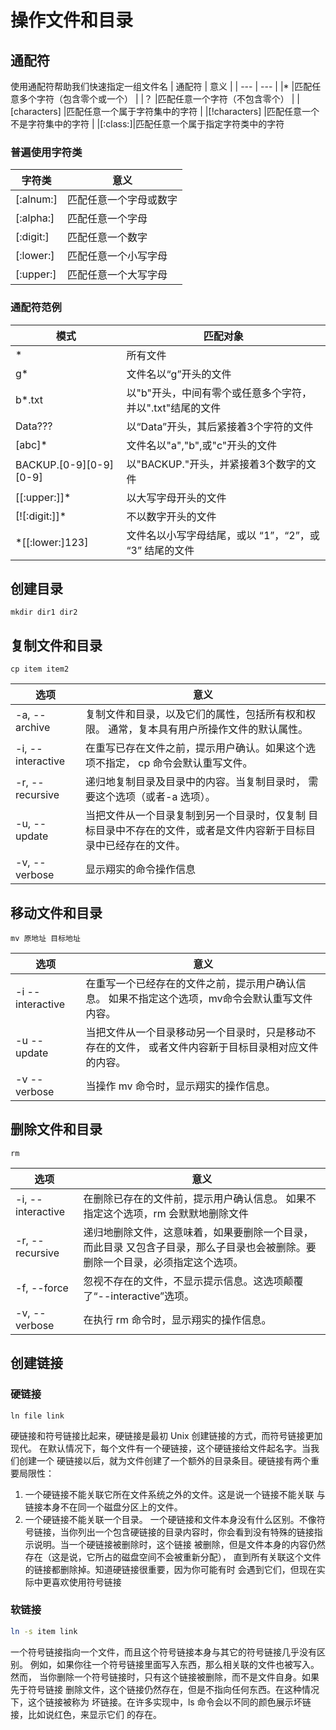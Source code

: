 # 操作文件和目录

## 通配符

使用通配符帮助我们快速指定一组文件名
| 通配符    | 意义    |
| --- | --- |
|*     |匹配任意多个字符（包含零个或一个） |
|？     |匹配任意一个字符（不包含零个）     |
|[characters]     |匹配任意一个属于字符集中的字符     |
|[!characters]       |匹配任意一个不是字符集中的字符     |
|[:class:]|匹配任意一个属于指定字符类中的字符

### 普遍使用字符类

|字符类     | 意义    |
| --- | --- |
|[:alnum:]|匹配任意一个字母或数字|
|[:alpha:]|匹配任意一个字母|
|[:digit:]|匹配任意一个数字|
|[:lower:]|匹配任意一个小写字母|
|[:upper:]|匹配任意一个大写字母|

### 通配符范例

|模式|匹配对象|
|---|---|
|*|所有文件|
|g*|文件名以“g”开头的文件|
|b*.txt|以"b"开头，中间有零个或任意多个字符，并以".txt"结尾的文件|
|Data???|以“Data”开头，其后紧接着3个字符的文件|
|[abc]*|文件名以"a","b",或"c"开头的文件|
|BACKUP.[0-9][0-9][0-9]|以"BACKUP."开头，并紧接着3个数字的文件|
|[[:upper:]]*|以大写字母开头的文件|
|[![:digit:]]*|不以数字开头的文件|
|*[[:lower:]123]|文件名以小写字母结尾，或以 “1”，“2”，或 “3” 结尾的文件|

## 创建目录

```
mkdir dir1 dir2
```

## 复制文件和目录

```
cp item item2
```

|选项|意义|
|---|---|
|-a, --archive|复制文件和目录，以及它们的属性，包括所有权和权限。 通常，复本具有用户所操作文件的默认属性。|
|-i, --interactive|在重写已存在文件之前，提示用户确认。如果这个选项不指定， cp 命令会默认重写文件。|
|-r, --recursive|递归地复制目录及目录中的内容。当复制目录时， 需要这个选项（或者-a 选项）。|
|-u, --update|当把文件从一个目录复制到另一个目录时，仅复制 目标目录中不存在的文件，或者是文件内容新于目标目录中已经存在的文件。|
|-v, --verbose|显示翔实的命令操作信息|

## 移动文件和目录

```
mv 原地址 目标地址
```

|选项|意义|
|---|---|
|-i --interactive|在重写一个已经存在的文件之前，提示用户确认信息。 如果不指定这个选项，mv命令会默认重写文件内容。|
|-u --update|当把文件从一个目录移动另一个目录时，只是移动不存在的文件， 或者文件内容新于目标目录相对应文件的内容。|
|-v --verbose|当操作 mv 命令时，显示翔实的操作信息。|

## 删除文件和目录

```
rm
```

|选项|意义|
|---|---|
|-i, --interactive|在删除已存在的文件前，提示用户确认信息。 如果不指定这个选项，rm 会默默地删除文件|
|-r, --recursive|递归地删除文件，这意味着，如果要删除一个目录，而此目录 又包含子目录，那么子目录也会被删除。要删除一个目录，必须指定这个选项。|
|-f, --force|忽视不存在的文件，不显示提示信息。这选项颠覆了“--interactive”选项。|
|-v, --verbose|在执行 rm 命令时，显示翔实的操作信息。|

## 创建链接

### 硬链接

```
ln file link
```

硬链接和符号链接比起来，硬链接是最初 Unix 创建链接的方式，而符号链接更加现代。 在默认情况下，每个文件有一个硬链接，这个硬链接给文件起名字。当我们创建一个 硬链接以后，就为文件创建了一个额外的目录条目。硬链接有两个重要局限性：
1. 一个硬链接不能关联它所在文件系统之外的文件。这是说一个链接不能关联 与链接本身不在同一个磁盘分区上的文件。
2. 一个硬链接不能关联一个目录。
一个硬链接和文件本身没有什么区别。不像符号链接，当你列出一个包含硬链接的目录内容时，你会看到没有特殊的链接指示说明。当一个硬链接被删除时，这个链接 被删除，但是文件本身的内容仍然存在（这是说，它所占的磁盘空间不会被重新分配）， 直到所有关联这个文件的链接都删除掉。知道硬链接很重要，因为你可能有时 会遇到它们，但现在实际中更喜欢使用符号链接

### 软链接
```bash 
ln -s item link
```
一个符号链接指向一个文件，而且这个符号链接本身与其它的符号链接几乎没有区别。 例如，如果你往一个符号链接里面写入东西，那么相关联的文件也被写入。
然而， 当你删除一个符号链接时，只有这个链接被删除，而不是文件自身。如果先于符号链接 删除文件，这个链接仍然存在，但是不指向任何东西。在这种情况下，这个链接被称为 坏链接。在许多实现中，ls 命令会以不同的颜色展示坏链接，比如说红色，来显示它们 的存在。
